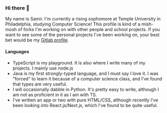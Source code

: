### Hi there 👋

My name is Samir. I'm currently a rising sophomore at Temple University in Philadelphia, studying Computer Science!
This profile is kind of a mish-mosh of forks I'm working on with other people and school projects. If you want to see some of the personal projects I've been working on, your best bet would be my [Gitlab profile](https://gitlab.com/bdotsamir).

#### Languages
* TypeScript is my playground. It is also where I write many of my projects. I mainly use node.js
* Java is my first strongly-typed language, and I must say I love it. I was "forced" to learn it because of a computer science class, and I've found that types are very useful.
* I will occasionally dabble in Python. It's pretty easy to write, although I am not as proficient in it as I am with TS.
* I've written an app or two with pure HTML/CSS, although recently I've been looking into React.js/Next.js, which I've found to be quite useful.
